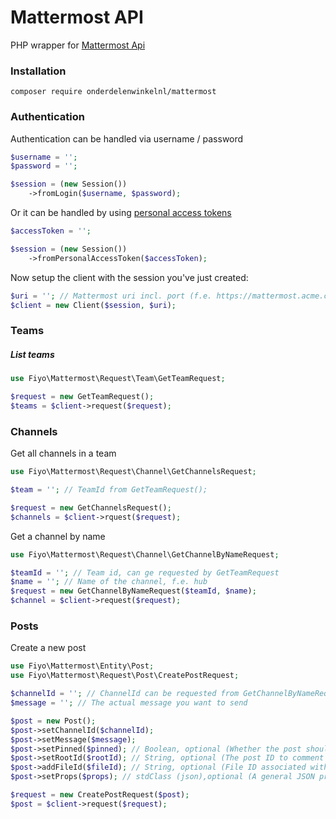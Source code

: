 # Mattermost API
PHP wrapper for [Mattermost Api](https://api.mattermost.com/)

### Installation
```
composer require onderdelenwinkelnl/mattermost
```

### Authentication
Authentication can be handled via username / password
```php
$username = '';
$password = '';

$session = (new Session())
    ->fromLogin($username, $password);
```

Or it can be handled by using [personal access tokens](https://docs.mattermost.com/developer/personal-access-tokens.html)
```php
$accessToken = '';

$session = (new Session())
    ->fromPersonalAccessToken($accessToken);
```

Now setup the client with the session you've just created:
```php
$uri = ''; // Mattermost uri incl. port (f.e. https://mattermost.acme.com:443)
$client = new Client($session, $uri);
```

### Teams
##### List teams
```php
use Fiyo\Mattermost\Request\Team\GetTeamRequest;

$request = new GetTeamRequest();
$teams = $client->request($request);
```

### Channels
Get all channels in a team
```php
use Fiyo\Mattermost\Request\Channel\GetChannelsRequest;

$team = ''; // TeamId from GetTeamRequest();

$request = new GetChannelsRequest();
$channels = $client->rquest($request);
```

Get a channel by name
```php
use Fiyo\Mattermost\Request\Channel\GetChannelByNameRequest;

$teamId = ''; // Team id, can ge requested by GetTeamRequest
$name = ''; // Name of the channel, f.e. hub
$request = new GetChannelByNameRequest($teamId, $name);
$channel = $client->request($request);
```

### Posts
Create a new post
```php
use Fiyo\Mattermost\Entity\Post;
use Fiyo\Mattermost\Request\Post\CreatePostRequest;

$channelId = ''; // ChannelId can be requested from GetChannelByNameRequest() or GetChannelsRequest()
$message = ''; // The actual message you want to send

$post = new Post();
$post->setChannelId($channelId); 
$post->setMessage($message);
$post->setPinned($pinned); // Boolean, optional (Whether the post should be pinned or not)
$post->setRootId($rootId); // String, optional (The post ID to comment on)
$post->addFileId($fileId); // String, optional (File ID associated with the post, function can be called at a maximum of five)
$post->setProps($props); // stdClass (json),optional (A general JSON property bag to attach to the post)

$request = new CreatePostRequest($post);
$post = $client->request($request);
```